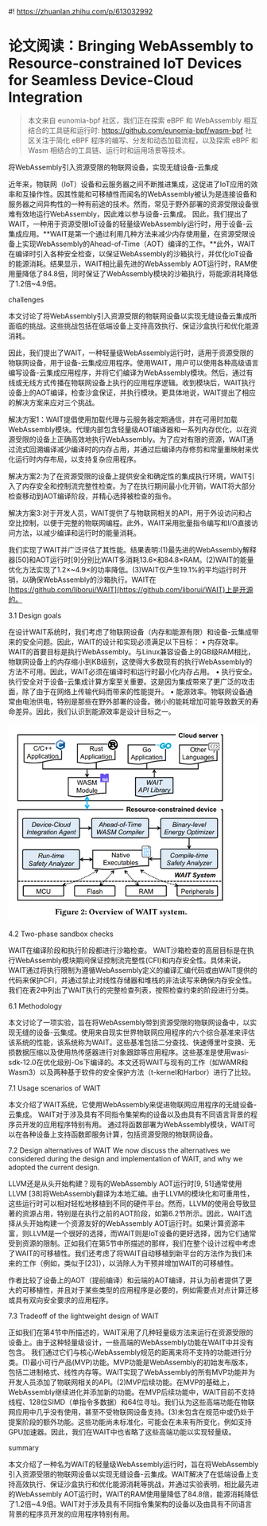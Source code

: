 #! https://zhuanlan.zhihu.com/p/613032992
# 论文阅读：Bringing WebAssembly to Resource-constrained IoT Devices for Seamless Device-Cloud Integration

> 本文来自 eunomia-bpf 社区，我们正在探索 eBPF 和 WebAssembly 相互结合的工具链和运行时: <https://github.com/eunomia-bpf/wasm-bpf> 社区关注于简化 eBPF 程序的编写、分发和动态加载流程，以及探索 eBPF 和 Wasm 相结合的工具链、运行时和运用场景等技术。

将WebAssembly引入资源受限的物联网设备，实现无缝设备-云集成

近年来，物联网（IoT）设备和云服务器之间不断推进集成，这促进了IoT应用的效率和互操作性。因其性能和可移植性而闻名的WebAssembly被认为是连接设备和服务器之间异构性的一种有前途的技术。然而，常见于野外部署的资源受限设备很难有效地运行WebAssembly，因此难以参与设备-云集成。
因此，我们提出了WAIT，一种用于资源受限IoT设备的轻量级WebAssembly运行时，用于设备-云集成应用。**WAIT是第一个通过利用几种方法来减少内存使用量，在资源受限设备上实现WebAssembly的Ahead-of-Time（AOT）编译的工作。**此外，WAIT在编译时引入各种安全检查，以保证WebAssembly的沙箱执行，并优化IoT设备的能源消耗。结果显示，WAIT相比最先进的WebAssembly AOT运行时，RAM使用量降低了84.8倍，同时保证了WebAssembly模块的沙箱执行，将能源消耗降低了1.2倍~4.9倍。

challenges 

本文讨论了将WebAssembly引入资源受限的物联网设备以实现无缝设备云集成所面临的挑战。这些挑战包括在低端设备上支持高效执行、保证沙盒执行和优化能源消耗。

因此，我们提出了WAIT，一种轻量级WebAssembly运行时，适用于资源受限的物联网设备，用于设备-云集成应用程序。使用WAIT，用户可以使用各种高级语言编写设备-云集成应用程序，并将它们编译为WebAssembly模块。然后，通过有线或无线方式传播在物联网设备上执行的应用程序逻辑。收到模块后，WAIT执行设备上的AOT编译，检查沙盒保证，并执行模块。更具体地说，WAIT提出了相应的解决方案来应对三个挑战。

解决方案1：WAIT提倡使用加载代理与云服务器定期通信，并在可用时加载WebAssembly模块。代理内部包含轻量级AOT编译器和一系列内存优化，以在资源受限的设备上正确高效地执行WebAssembly。为了应对有限的资源，WAIT通过流式回溯编译减少编译时的内存占用，并通过后编译内存修剪和常量重映射来优化运行时内存布局，以支持复杂应用程序。

解决方案2:为了在资源受限的设备上提供安全和确定性的集成执行环境，WAIT引入了内存安全和控制流完整性检查。为了在执行期间最小化开销，WAIT将大部分检查移动到AOT编译阶段，并精心选择被检查的指令。

解决方案3:对于开发人员，WAIT提供了与物联网相关的API，用于外设访问和占空比控制，以便于完整的物联网编程。此外，WAIT采用批量指令编写和I/O直接访问方法，以减少编译和运行时的能量消耗。

我们实现了WAIT并广泛评估了其性能。结果表明:(1)最先进的WebAssembly解释器[50]和AOT运行时[9]分别比WAIT多消耗13.6×和84.8×RAM。(2)WAIT的能量优化方法实现了1.2×~4.9×的功率降低。(3)WAIT仅产生19.1%的平均运行时开销，以确保WebAssembly的沙箱执行。WAIT在[https://github.com/liborui/WAIT](https://github.com/liborui/WAIT)上是开源的。

3.1 Design goals

在设计WAIT系统时，我们考虑了物联网设备（内存和能源有限）和设备-云集成带来的安全问题。因此，WAIT的设计和实现必须满足以下目标：
• 内存效率。WAIT的首要目标是执行WebAssembly。与Linux兼容设备上的GB级RAM相比，物联网设备上的内存缩小到KB级别，这使得大多数现有的执行WebAssembly的方法不可用。因此，WAIT必须在编译时和运行时最小化内存占用。
• 执行安全。执行安全对于设备-云集成计算方案至关重要。这是因为集成带来了更广泛的攻击面，除了由于在网络上传输代码而带来的性能提升。
• 能源效率。物联网设备通常由电池供电，特别是那些在野外部署的设备。微小的能耗增加可能导致数天的寿命差异。因此，我们认识到能源效率是设计目标之一。

![Untitled](imgs/Untitled.png)

4.2 Two-phase sandbox checks

WAIT在编译阶段和执行阶段都进行沙箱检查。
WAIT沙箱检查的高层目标是在执行WebAssembly模块期间保证控制流完整性(CFI)和内存安全性。具体来说，WAIT通过将执行限制为遵循WebAssembly定义的编译汇编代码或由WAIT提供的代码来保护CFI，并通过禁止对线性存储器和堆栈的非法读写来确保内存安全性。我们在表2中列出了WAIT执行的完整检查列表，按照检查约束的阶段进行分类。

6.1 Methodology

本文讨论了一项实验，旨在将WebAssembly带到资源受限的物联网设备中，以实现无缝的设备-云集成。使用来自现实世界物联网应用程序的六个综合基准来评估该系统的性能，该系统称为WAIT。这些基准包括二分查找、快速傅里叶变换、无损数据压缩以及使用热传感器进行对象跟踪等应用程序。这些基准是使用wasi-sdk-12.0在优化级别-Os下编译的。本文还将WAIT与现有的工作（如WAMR和Wasm3）以及两种基于软件的安全保护方法（t-kernel和Harbor）进行了比较。

7.1 Usage scenarios of WAIT

本文介绍了WAIT系统，它使用WebAssembly来促进物联网应用程序的无缝设备-云集成。 WAIT对于涉及具有不同指令集架构的设备以及由具有不同语言背景的程序员开发的应用程序特别有用。 通过将函数部署为WebAssembly模块，WAIT可以在各种设备上支持函数即服务计算，包括资源受限的物联网设备。

7.2 Design alternatives of WAIT
We now discuss the alternatives we considered during the design
and implementation of WAIT, and why we adopted the current
design.

LLVM还是从头开始构建？现有的WebAssembly AOT运行时[9, 51]通常使用LLVM [38]将WebAssembly翻译为本地汇编。由于LLVM的模块化和可重用性，这些运行时可以相对轻松地移植到不同的硬件平台。然而，LLVM的使用会导致显著的资源占用，特别是在执行之前的AOT阶段，如第6.2节所示。因此，WAIT选择从头开始构建一个资源友好的WebAssembly AOT运行时。如果计算资源丰富，则LLVM是一个很好的选择，而WAIT则是IoT设备的更好选择，因为它们通常受到资源的限制。正如我们在第5节中所描述的那样，我们在整个设计过程中考虑了WAIT的可移植性。我们还考虑了将WAIT自动移植到新平台的方法作为我们未来的工作（例如，类似于[23]），以消除人为干预并增加WAIT的可移植性。

作者比较了设备上的AOT（提前编译）和云端的AOT编译，并认为前者提供了更大的可移植性，并且对于某些类型的应用程序是必要的，例如需要点对点计算迁移或具有双向安全要求的应用程序。

7.3 Tradeoff of the lightweight design of WAIT

正如我们在第4节中所描述的，WAIT采用了几种轻量级方法来运行在资源受限的设备上。由于这种轻量级设计，一些高端的WebAssembly功能在WAIT中并没有包含。
我们通过它们与核心WebAssembly规范的距离来将不支持的功能进行分类。(1)最小可行产品(MVP)功能。MVP功能是WebAssembly的初始发布版本，包括二进制格式、线性内存等。WAIT实现了WebAssembly的所有MVP功能并为开发人员添加了物联网相关的API。(2)MVP后续功能。在MVP的基础上，WebAssembly继续进化并添加新的功能。在MVP后续功能中，WAIT目前不支持线程、128位SIMD（单指令多数据）和64位寻址。我们认为这些高端功能在物联网应用中几乎没有使用，甚至不受物联网设备支持。(3)未包含在规范中或仍处于提案阶段的额外功能。这些功能尚未标准化，可能会在未来有所变化，例如支持GPU加速器。因此，我们在WAIT中也省略了这些高端功能以实现轻量级。

summary

本文介绍了一种名为WAIT的轻量级WebAssembly运行时，旨在将WebAssembly引入资源受限的物联网设备以实现无缝设备-云集成。WAIT解决了在低端设备上支持高效执行、保证沙盒执行和优化能源消耗等挑战，并通过实验表明，相比最先进的WebAssembly AOT运行时，WAIT的RAM使用量降低了84.8倍，能源消耗降低了1.2倍~4.9倍。WAIT对于涉及具有不同指令集架构的设备以及由具有不同语言背景的程序员开发的应用程序特别有用。